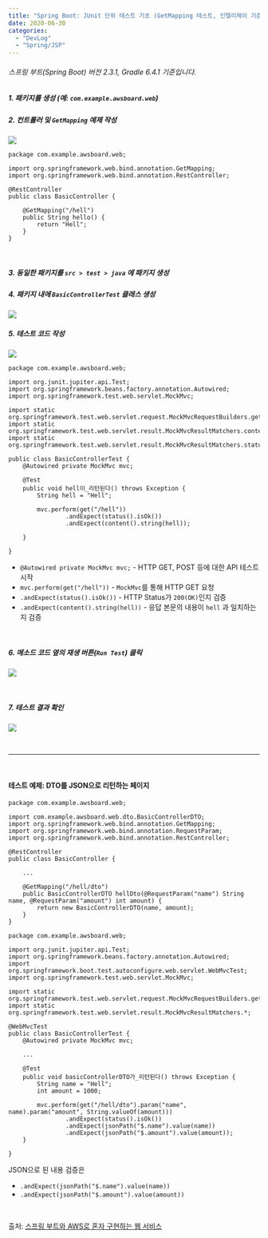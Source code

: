 ```yaml
---
title: "Spring Boot: JUnit 단위 테스트 기초 (GetMapping 테스트, 인텔리제이 기준)"
date: 2020-06-30
categories: 
  - "DevLog"
  - "Spring/JSP"
---
```


###### 스프링 부트(Spring Boot) 버전 2.3.1, Gradle 6.4.1 기준입니다.

##### **1\. 패키지를 생성 (예: `com.example.awsboard.web`)**

##### **2\. 컨트롤러 및 `GetMapping` 예제 작성**

![](./assets/img/wp-content/uploads/2020/06/스크린샷-2020-06-30-오후-5.25.17.png)

```
package com.example.awsboard.web;

import org.springframework.web.bind.annotation.GetMapping;
import org.springframework.web.bind.annotation.RestController;

@RestController
public class BasicController {

    @GetMapping("/hell")
    public String hello() {
        return "Hell";
    }
}
```

 

##### **3\. 동일한 패키지를 `src > test > java` 에 패키지 생성**

##### **4\. 패키지 내에 `BasicControllerTest` 클래스 생성**

![](./assets/img/wp-content/uploads/2020/06/스크린샷-2020-06-30-오후-5.30.39.png)

##### **5\. 테스트 코드 작성**

![](./assets/img/wp-content/uploads/2020/06/스크린샷-2020-06-30-오후-5.32.13.png)

```
package com.example.awsboard.web;

import org.junit.jupiter.api.Test;
import org.springframework.beans.factory.annotation.Autowired;
import org.springframework.test.web.servlet.MockMvc;

import static org.springframework.test.web.servlet.request.MockMvcRequestBuilders.get;
import static org.springframework.test.web.servlet.result.MockMvcResultMatchers.content;
import static org.springframework.test.web.servlet.result.MockMvcResultMatchers.status;

public class BasicControllerTest {
    @Autowired private MockMvc mvc;

    @Test
    public void hell이_리턴된다() throws Exception {
        String hell = "Hell";

        mvc.perform(get("/hell"))
                .andExpect(status().isOk())
                .andExpect(content().string(hell));

    }

}
```

- `@Autowired private MockMvc mvc;` - HTTP GET, POST 등에 대한 API 테스트 시작
- `mvc.perform(get("/hell"))` - `MockMvc`를 통해 HTTP GET 요청
- `.andExpect(status().isOk())` - HTTP Status가 `200(OK)`인지 검증
- `.andExpect(content().string(hell))` - 응답 본문의 내용이 `hell` 과 일치하는지 검증

 

##### **6\. 메소드 코드 옆의 재생 버튼(`Run Test`) 클릭**

![](./assets/img/wp-content/uploads/2020/06/스크린샷-2020-06-30-오후-5.36.35.png)

 

##### **7\. 테스트 결과 확인**

![](./assets/img/wp-content/uploads/2020/06/스크린샷-2020-06-30-오후-5.37.13.png)

 

* * *

 

#### **테스트 예제: DTO를 JSON으로 리턴하는 페이지**

```
package com.example.awsboard.web;

import com.example.awsboard.web.dto.BasicControllerDTO;
import org.springframework.web.bind.annotation.GetMapping;
import org.springframework.web.bind.annotation.RequestParam;
import org.springframework.web.bind.annotation.RestController;

@RestController
public class BasicController {

    ...

    @GetMapping("/hell/dto")
    public BasicControllerDTO hellDto(@RequestParam("name") String name, @RequestParam("amount") int amount) {
        return new BasicControllerDTO(name, amount);
    }
}
```

```
package com.example.awsboard.web;

import org.junit.jupiter.api.Test;
import org.springframework.beans.factory.annotation.Autowired;
import org.springframework.boot.test.autoconfigure.web.servlet.WebMvcTest;
import org.springframework.test.web.servlet.MockMvc;

import static org.springframework.test.web.servlet.request.MockMvcRequestBuilders.get;
import static org.springframework.test.web.servlet.result.MockMvcResultMatchers.*;

@WebMvcTest
public class BasicControllerTest {
    @Autowired private MockMvc mvc;

    ...

    @Test
    public void basicControllerDTO가_리턴된다() throws Exception {
        String name = "Hell";
        int amount = 1000;

        mvc.perform(get("/hell/dto").param("name", name).param("amount", String.valueOf(amount)))
                .andExpect(status().isOk())
                .andExpect(jsonPath("$.name").value(name))
                .andExpect(jsonPath("$.amount").value(amount));
    }

}
```

JSON으로 된 내용 검증은

- `.andExpect(jsonPath("$.name").value(name))`
- `.andExpect(jsonPath("$.amount").value(amount))`

 

출처: [스프링 부트와 AWS로 혼자 구현하는 웹 서비스](https://github.com/jojoldu/freelec-springboot2-webservice)

